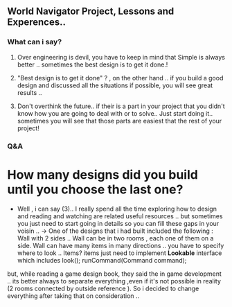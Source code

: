 ## World Navigator Project, Lessons and Experences.. 

### What can i say?
1. Over engineering is devil,  you have to keep in mind that Simple is always better .. sometimes the best design is to get it done.!

2.  "Best design is to get it done" ? , on the other hand .. if you build a good design and discussed all the situations if possible, you will see great results .. 

3. Don't overthink the future.. if their is a part in your project that you didn't know how you are going to deal with or to solve.. Just start doing it.. sometimes you will see that those parts are easiest that the rest of your project!

### Q&A

# How many designs did you build until you choose the last one?
 - Well , i can say (3)..  I really spend all the time exploring how to design and reading and watching are related useful resources .. but sometimes you just need to start going in details  so you can fill these gaps in your voisin .. 
-> One of the designs that i had built  included  the following :
Wall with 2 sides .. 
Wall can be in two rooms , each one of them on a side.
Wall can have many items in many directions .. you have to specify where to look ..
Items? items just need to implement **Lookable** interface which includes 
look();
runCommand(Command command);

but, while reading a game design book, they said the in game development .. its better always to separate everything ,even if it's not possible in reality (2 rooms connected by outside reference ). So i decided to change everything after taking that on consideration ..


